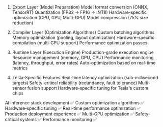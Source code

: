1. Export Layer (Model Preparation)
Model format conversion (ONNX, TensorRT)
Quantization (FP32 → FP16 → INT8)
Hardware-specific optimization (CPU, GPU, Multi-GPU)
Model compression (75% size reduction)
2. Compiler Layer (Optimization Algorithms)
Custom batching algorithms
Memory optimization (pooling, layout optimization)
Hardware-specific compilation (multi-GPU support)
Performance optimization passes
3. Runtime Layer (Execution Engine)
Production-grade execution engine
Resource management (memory, GPU, CPU)
Performance monitoring (latency, throughput, error rates)
Auto-optimization based on real-time metrics

4. Tesla-Specific Features
Real-time latency optimization (sub-millisecond targets)
Safety-critical reliability (redundancy, fault tolerance)
Multi-sensor fusion support
Hardware-specific tuning for Tesla's custom chips

AI inference stack development ✅
Custom optimization algorithms ✅
Hardware-specific tuning ✅
Real-time performance optimization ✅
Production deployment experience ✅
Multi-GPU optimization ✅
Safety-critical systems ✅
Performance monitoring ✅
